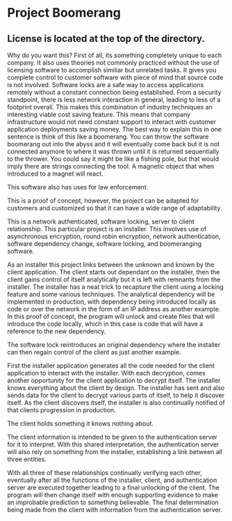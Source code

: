# Project Boomerang

## License is located at the top of the directory.

Why do you want this? First of all, its something completely unique to each company. It also uses theories not commonly practiced without the use of licensing software to accomplish similiar but unrelated tasks. It gives you complete control to customer software with piece of mind that source code is not involved. Software locks are a safe way to access applications remotely without a constant connection being established. From a security standpoint, there is less network interaction in general, leading to less of a footprint overall. This makes this combination of industry techniques an interesting viable cost saving feature. This means that company infrastructure would not need constant support to interact with customer application deployments saving money. The best way to explain this in one sentence is think of this like a boomerang. You can throw the software boomerang out into the abyss and it will eventually come back but it is not connected anymore to where it was thrown until it is returned sequentially to the thrower. You could say it might be like a fishing pole, but that would imply there are strings connecting the tool. A magnetic object that when introduced to a magnet will react.

This software also has uses for law enforcement.

This is a proof of concept, however, the project can be adapted for customers and customized so that it can have a wide range of adaptability.

This is a network authenticated, software locking, server to client relationship. This particular project is an installer. This involves use of asynchronous encryption, round robin encryption, network authentication, software dependency change, software locking, and boomeranging software.

As an installer this project links between the unknown and known by the client application. The client starts out dependant on the installer, then the client gains control of itself analytically but it is left with remnants from the installer. The installer has a neat trick to recapture the client using a locking feature and some various techniques. The analytical dependency will be implemented in production, with dependency being introduced locally as code or over the network in the form of an IP address as another example. In this proof of concept, the program will unlock and create files that will introduce the code locally, which in this case is code that will have a reference to the new dependency.

The software lock reintroduces an original dependency where the installer can then regain control of the client as just another example.


First the installer application generates all the code needed for the client application to interact with the installer. With each decryption, comes another opportunity for the client application to decrypt itself. The installer knows everything about the client by design. The installer has sent and also sends data for the client to decrypt various parts of itself, to help it discover itself. As the client discovers itself, the installer is also continually notified of that clients progression in production. 

The client holds something it knows nothing about. 

The client information is intended to be given to the authentication server for it to interpret. With this shared interpretation, the authentication server will also rely on something from the installer, establishing a link between all three entities.

With all three of these relationships continually verifying each other, eventually after all the functions of the installer, client, and authentication server are executed together leading to a final unlocking of the client. The program will then change itself with enough supporting evidence to make an improbable prediction to something believable. The final determination being made from the client with information from the authentication server.

